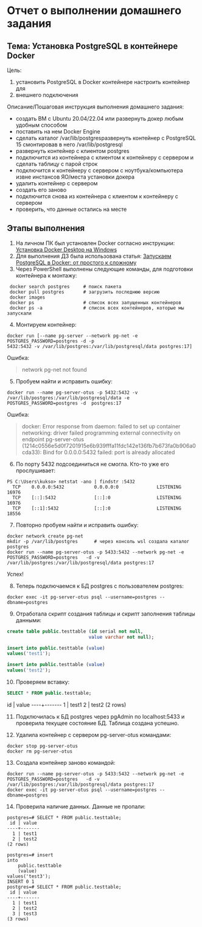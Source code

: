 
# Отчет о выполнении домашнего задания
## Тема: Установка PostgreSQL в контейнере Docker

Цель:

 1. установить PostgreSQL в Docker контейнере настроить контейнер для
 2. внешнего подключения

  Описание/Пошаговая инструкция выполнения домашнего задания:

- создать ВМ с Ubuntu 20.04/22.04 или развернуть докер любым удобным   способом
- поставить на нем Docker Engine
- сделать каталог /var/lib/postgresразвернуть контейнер с PostgreSQL 15 смонтировав в него /var/lib/postgresql
- развернуть контейнер с клиентом postgres
- подключится из контейнера с клиентом к контейнеру с сервером и сделать таблицу с парой строк
- подключится к контейнеру с сервером с ноутбука/компьютера извне инстансов ЯО/места установки докера
- удалить контейнер с сервером
- создать его заново
- подключится снова из контейнера с клиентом к контейнеру с сервером
- проверить, что данные остались на месте

## Этапы выполнения

 1.  На личном ПК был установлен Docker согласно инструкции:  [Установка Docker Desktop на Windows](https://docs.docker.com/desktop/setup/install/windows-install/)
 2.  Для выполнения ДЗ была использована статья:
[Запускаем PostgreSQL в Docker: от простого к сложному](https://habr.com/ru/articles/578744/)
 3. Через PowerShell выполнены следующие команды, для подготовки контейнера к монтажу:
```CMD 
 docker search postgres 	# поиск пакета
 docker pull postgres 	 	# загрузить последнюю версию
 docker images				
 docker ps					# список всех запущенных контейнеров
 docker ps -a   			# список всех контейнеров, которые мы запускали
```
 4. Монтируем контейнер:
```CMD 
docker run [--name pg-server --network pg-net -e POSTGRES_PASSWORD=postgres -d -p 
5432:5432 -v /var/lib/postgres:/var/lib/postgresql/data postgres:17]
```
Ошибка:
   > network pg-net not found

 5. Пробуем найти и исправить ошибку:
```CMD 
docker run --name pg-server-otus -p 5432:5432 -v /var/lib/postgres:/var/lib/postgresql/data -e POSTGRES_PASSWORD=postgres -d  postgres:17
```
Ошибка: 
> docker: Error response from daemon: failed to set up container networking: driver failed programming external connectivity on endpoint pg-server-otus (1214c0556e5d0f7201915e6b939fffa11fdc142e136fb7b673fa0b906a0cda33): Bind for 0.0.0.0:5432 failed: port is already allocated

 6.  По порту 5432 подсоединиться не смогла. Кто-то уже его прослушивает:
```CMD 
PS C:\Users\kukso> netstat -ano | findstr :5432
  TCP    0.0.0.0:5432           0.0.0.0:0              LISTENING       16976
  TCP    [::]:5432              [::]:0                 LISTENING       16976
  TCP    [::1]:5432             [::]:0                 LISTENING       18556
  ```
 7. Повторно пробуем найти и исправить ошибку:
```CMD
docker network create pg-net
mkdir -p /var/lib/postgres		# через консоль wsl создала каталог postgres
docker run --name pg-server-otus -p 5433:5432 --network pg-net -e POSTGRES_PASSWORD=postgres   -d -v /var/lib/postgres:/var/lib/postgresql/data postgres:17 
```
Успех!

8. Теперь подключаемся к БД postgres с пользователем postgres: 
```CMD
docker exec -it pg-server-otus psql --username=postgres --dbname=postgres
```
9.  Отработала скрипт создания таблицы и скрипт заполнения таблицы данными:
 ```SQL
create table public.testtable (id serial not null,
                               value varchar not null);

insert into public.testtable (value)
values('test1');

insert into public.testtable (value)
values('test2');
```	
10.  Проверяем вставку:
 ```SQL
SELECT * FROM public.testtable;
```
 id | value
----+-------
  1 | test1
  2 | test2
(2 rows)

11. Подключилась к БД postgres через pgAdmin по localhost:5433 и проверила текущее состояние БД. Таблица создана успешно.

12. Удалила контейнер с сервером pg-server-otus командами:
```CMD
docker stop pg-server-otus 
docker rm pg-server-otus  
```
13. Создала контейнер заново командой:
```CMD
docker run --name pg-server-otus -p 5433:5432 --network pg-net -e POSTGRES_PASSWORD=postgres   -d -v /var/lib/postgres:/var/lib/postgresql/data postgres:17 
docker exec -it pg-server-otus psql --username=postgres --dbname=postgres
 ```

14. Проверила наличие данных. Данные не пропали:
```CMD
postgres=# SELECT * FROM public.testtable;
 id | value
----+-------
  1 | test1
  2 | test2
(2 rows)
```
```CMD
postgres=# insert
into
    public.testtable
    (value)
values('test3');
INSERT 0 1
postgres=# SELECT * FROM public.testtable;
 id | value
----+-------
  1 | test1
  2 | test2
  3 | test3
(3 rows)
```

